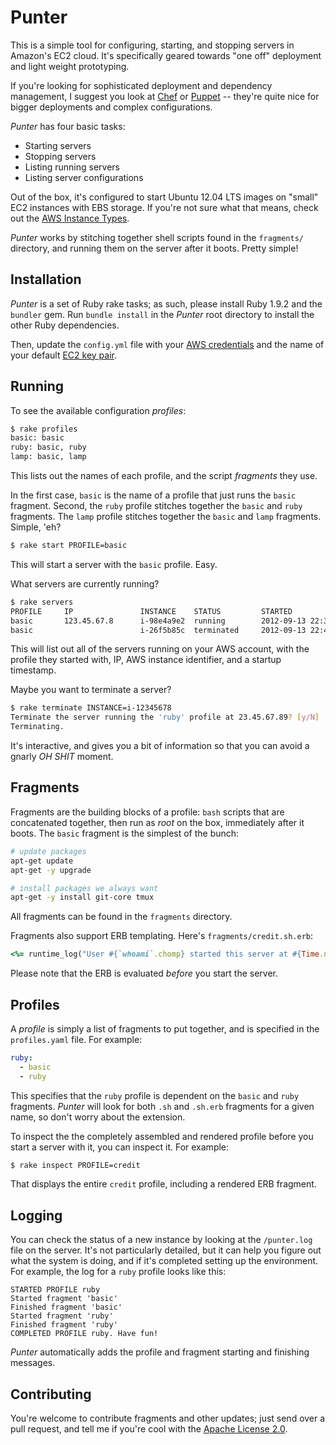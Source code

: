 # Punter

This is a simple tool for configuring, starting, and stopping servers in Amazon's EC2 cloud. It's specifically geared towards "one off" deployment and light weight prototyping.

If you're looking for sophisticated deployment and dependency management, I suggest you look at [Chef](http://www.opscode.com/chef/) or [Puppet](http://puppetlabs.com/)  -- they're quite nice for bigger deployments and complex configurations.

_Punter_ has four basic tasks:

- Starting servers
- Stopping servers
- Listing running servers
- Listing server configurations

Out of the box, it's configured to start Ubuntu 12.04 LTS images on "small" EC2 instances with EBS storage. If you're not sure what that means, check out the [AWS Instance Types](http://aws.amazon.com/ec2/#instance).

_Punter_ works by stitching together shell scripts found in the `fragments/` directory, and running them on the server after it boots. Pretty simple!

## Installation

_Punter_ is a set of Ruby rake tasks; as such, please install Ruby 1.9.2 and the `bundler` gem. Run `bundle install` in the _Punter_ root directory to install the other Ruby dependencies.

Then, update the `config.yml` file with your [AWS credentials](https://portal.aws.amazon.com/gp/aws/securityCredentials#access_credentials) and the name of your default [EC2 key pair](https://console.aws.amazon.com/ec2/home#s=KeyPairs).

## Running

To see the available configuration _profiles_:

```bash
$ rake profiles
basic: basic
ruby: basic, ruby
lamp: basic, lamp
```

This lists out the names of each profile, and the script _fragments_ they use. 

In the first case, `basic` is the name of a profile that just runs the `basic` fragment. Second, the `ruby` profile stitches together the `basic` and `ruby` fragments. The `lamp` profile stitches together the `basic` and `lamp` fragments. Simple, 'eh?

```bash
$ rake start PROFILE=basic
```

This will start a server with the `basic` profile. Easy.

What servers are currently running?

```bash
$ rake servers
PROFILE     IP               INSTANCE    STATUS         STARTED
basic       123.45.67.8      i-98e4a9e2  running        2012-09-13 22:37:12 UTC
basic                        i-26f5b85c  terminated     2012-09-13 22:45:04 UTC
```

This will list out all of the servers running on your AWS account, with the profile they started with, IP, AWS instance identifier, and a startup timestamp.

Maybe you want to terminate a server?

```bash
$ rake terminate INSTANCE=i-12345678
Terminate the server running the 'ruby' profile at 23.45.67.89? [y/N]
Terminating.
```

It's interactive, and gives you a bit of information so that you can avoid a gnarly _OH SHIT_ moment.

## Fragments

Fragments are the building blocks of a profile: `bash` scripts that are concatenated together, then run as _root_ on the box, immediately after it boots. The `basic` fragment is the simplest of the bunch:

```bash
# update packages
apt-get update
apt-get -y upgrade

# install packages we always want
apt-get -y install git-core tmux
```

All fragments can be found in the `fragments` directory.

Fragments also support ERB templating. Here's `fragments/credit.sh.erb`:

```ruby
<%= runtime_log("User #{`whoami`.chomp} started this server at #{Time.now}") %>
```

Please note that the ERB is evaluated _before_ you start the server.

## Profiles

A _profile_ is simply a list of fragments to put together, and is specified in the `profiles.yaml` file. For example:

```yaml
ruby:
  - basic
  - ruby
```

This specifies that the `ruby` profile is dependent on the `basic` and `ruby` fragments. _Punter_ will look for both `.sh` and `.sh.erb` fragments for a given name, so don't worry about the extension.

To inspect the the completely assembled and rendered profile before you start a server with it, you can inspect it. For example:

```bash
$ rake inspect PROFILE=credit
```

That displays the entire `credit` profile, including a rendered ERB fragment.

## Logging

You can check the status of a new instance by looking at the `/punter.log` file on the server. It's not particularly detailed, but it can help you figure out what the system is doing, and if it's completed setting up the environment. For example, the log for a `ruby` profile looks like this:

```
STARTED PROFILE ruby
Started fragment 'basic'
Finished fragment 'basic'
Started fragment 'ruby'
Finished fragment 'ruby'
COMPLETED PROFILE ruby. Have fun!
```

_Punter_ automatically adds the profile and fragment starting and finishing messages.

## Contributing

You're welcome to contribute fragments and other updates; just send over a pull request, and tell me if you're cool with the [Apache License 2.0](http://www.apache.org/licenses/LICENSE-2.0.html).
